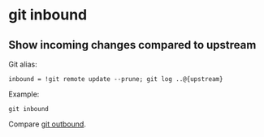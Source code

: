 # git inbound

## Show incoming changes compared to upstream

Git alias:

```git
inbound = !git remote update --prune; git log ..@{upstream}
```

Example:

```shell
git inbound
```

Compare [git outbound](../git-outbound).
